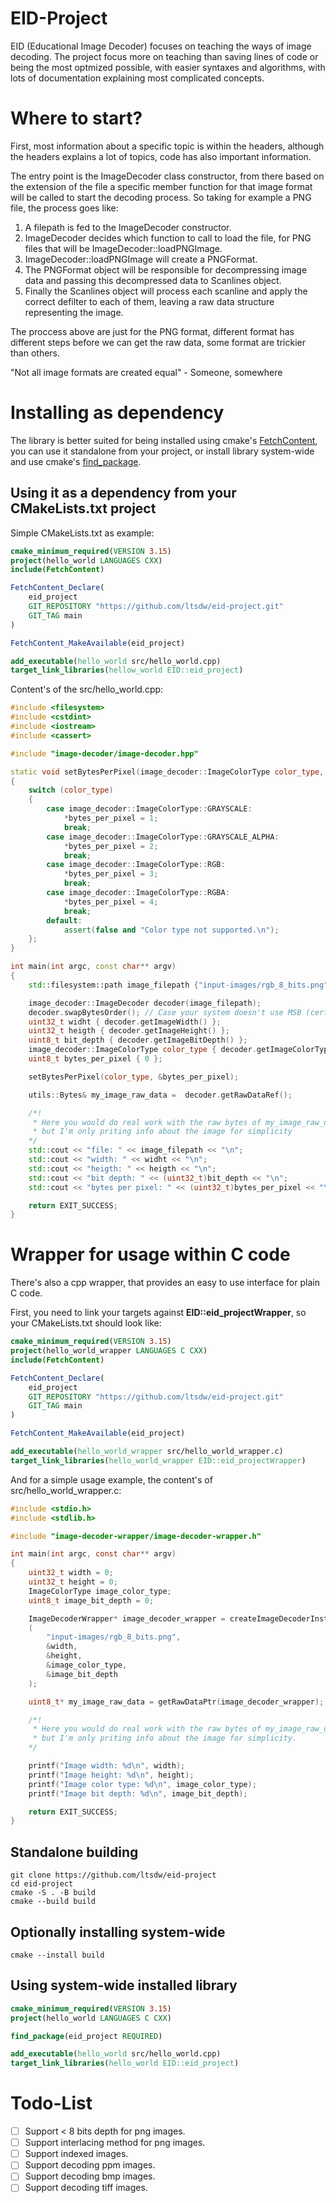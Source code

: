 # EID-Project

EID (Educational Image Decoder) focuses on teaching the ways of image decoding.
The project focus more on teaching than saving lines of code or being the most optmized possible, with easier syntaxes and algorithms, with lots of documentation explaining most complicated concepts.

# Where to start?

First, most information about a specific topic is within the headers, although the headers explains a lot of topics, code has also important information.

The entry point is the ImageDecoder class constructor, from there based on the extension of the file a specific member function for that image format will be called to start the decoding process.
So taking for example a PNG file, the process goes like:

1. A filepath is fed to the ImageDecoder constructor.
2. ImageDecoder decides which function to call to load the file, for PNG files that will be ImageDecoder::loadPNGImage.
3. ImageDecoder::loadPNGImage will create a PNGFormat.
4. The PNGFormat object will be responsible for decompressing image data and passing this decompressed data to Scanlines object.
5. Finally the Scanlines object will process each scanline and apply the correct defilter to each of them, leaving a raw data structure representing the image.

The proccess above are just for the PNG format, different format has different steps before we can get the raw data, some format are trickier than others.

"Not all image formats are created equal" - Someone, somewhere

# Installing as dependency

The library is better suited for being installed using cmake's [FetchContent](https://cmake.org/cmake/help/latest/module/FetchContent.html), you can use it standalone from your project, or install library system-wide and use cmake's [find_package](https://cmake.org/cmake/help/latest/command/find_package.html).

## Using it as a dependency from your CMakeLists.txt project

Simple CMakeLists.txt as example:
```cmake
cmake_minimum_required(VERSION 3.15)
project(hello_world LANGUAGES CXX)
include(FetchContent)

FetchContent_Declare(
    eid_project
    GIT_REPOSITORY "https://github.com/ltsdw/eid-project.git"
    GIT_TAG main
)

FetchContent_MakeAvailable(eid_project)

add_executable(hello_world src/hello_world.cpp)
target_link_libraries(hellow_world EID::eid_project)
```
Content's of the src/hello_world.cpp:

```cpp
#include <filesystem>
#include <cstdint>
#include <iostream>
#include <cassert>

#include "image-decoder/image-decoder.hpp"

static void setBytesPerPixel(image_decoder::ImageColorType color_type, uint8_t* bytes_per_pixel)
{
    switch (color_type)
    {
        case image_decoder::ImageColorType::GRAYSCALE:
            *bytes_per_pixel = 1;
            break;
        case image_decoder::ImageColorType::GRAYSCALE_ALPHA:
            *bytes_per_pixel = 2;
            break;
        case image_decoder::ImageColorType::RGB:
            *bytes_per_pixel = 3;
            break;
        case image_decoder::ImageColorType::RGBA:
            *bytes_per_pixel = 4;
            break;
        default:
            assert(false and "Color type not supported.\n");
    };
}

int main(int argc, const char** argv)
{
    std::filesystem::path image_filepath {"input-images/rgb_8_bits.png"};

    image_decoder::ImageDecoder decoder(image_filepath);
    decoder.swapBytesOrder(); // Case your system doesn't use MSB (certainly it won't)
    uint32_t widht { decoder.getImageWidth() };
    uint32_t heigth { decoder.getImageHeight() };
    uint8_t bit_depth { decoder.getImageBitDepth() };
    image_decoder::ImageColorType color_type { decoder.getImageColorType() };
    uint8_t bytes_per_pixel { 0 };

    setBytesPerPixel(color_type, &bytes_per_pixel);

    utils::Bytes& my_image_raw_data =  decoder.getRawDataRef();

    /*!
     * Here you would do real work with the raw bytes of my_image_raw_data,
     * but I'm only priting info about the image for simplicity
    */
    std::cout << "file: " << image_filepath << "\n";
    std::cout << "width: " << widht << "\n";
    std::cout << "heigth: " << heigth << "\n";
    std::cout << "bit depth: " << (uint32_t)bit_depth << "\n";
    std::cout << "bytes per pixel: " << (uint32_t)bytes_per_pixel << "\n\n";

    return EXIT_SUCCESS;
}
```

# Wrapper for usage within C code
There's also a cpp wrapper, that provides an easy to use interface for plain C code.

First, you need to link your targets against **EID::eid_projectWrapper**, so your CMakeLists.txt should look like:

```cmake
cmake_minimum_required(VERSION 3.15)
project(hello_world_wrapper LANGUAGES C CXX)
include(FetchContent)

FetchContent_Declare(
    eid_project
    GIT_REPOSITORY "https://github.com/ltsdw/eid-project.git"
    GIT_TAG main
)

FetchContent_MakeAvailable(eid_project)

add_executable(hello_world_wrapper src/hello_world_wrapper.c)
target_link_libraries(hello_world_wrapper EID::eid_projectWrapper)
```

And for a simple usage example, the content's of src/hello_world_wrapper.c:

```c
#include <stdio.h>
#include <stdlib.h>

#include "image-decoder-wrapper/image-decoder-wrapper.h"

int main(int argc, const char** argv)
{
    uint32_t width = 0;
    uint32_t height = 0;
    ImageColorType image_color_type;
    uint8_t image_bit_depth = 0;

    ImageDecoderWrapper* image_decoder_wrapper = createImageDecoderInstance
    (
        "input-images/rgb_8_bits.png",
        &width,
        &height,
        &image_color_type,
        &image_bit_depth
    );

    uint8_t* my_image_raw_data = getRawDataPtr(image_decoder_wrapper);

    /*!
     * Here you would do real work with the raw bytes of my_image_raw_data,
     * but I'm only priting info about the image for simplicity.
    */

    printf("Image width: %d\n", width);
    printf("Image height: %d\n", height);
    printf("Image color type: %d\n", image_color_type);
    printf("Image bit depth: %d\n", image_bit_depth);

    return EXIT_SUCCESS;
}
```

## Standalone building
```
git clone https://github.com/ltsdw/eid-project
cd eid-project
cmake -S . -B build
cmake --build build
```

## Optionally installing system-wide
```
cmake --install build
```

## Using system-wide installed library

```cmake
cmake_minimum_required(VERSION 3.15)
project(hello_world LANGUAGES C CXX)

find_package(eid_project REQUIRED)

add_executable(hello_world src/hello_world.cpp)
target_link_libraries(hello_world EID::eid_project)
```

# Todo-List
- [ ] Support < 8 bits depth for png images.
- [ ] Support interlacing method for png images.
- [ ] Support indexed images.
- [ ] Support decoding ppm images.
- [ ] Support decoding bmp images.
- [ ] Support decoding tiff images.
